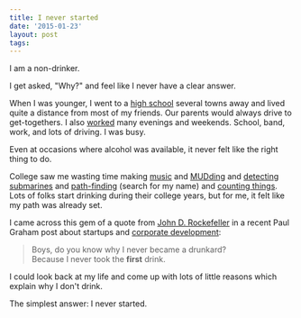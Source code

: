 ```yaml
---
title: I never started
date: '2015-01-23'
layout: post
tags: 
---
```


I am a non-drinker.

I get asked, "Why?" and feel like I never have a clear answer.

When I was younger, I went to a [high school](http://www.cathedralhigh.org)
several towns away and lived quite a distance from most of my friends. Our
parents would always drive to get-togethers. I also
[worked](http://www.atkinsfarms.com) many evenings and weekends. School, band,
work, and lots of driving. I was busy.

Even at occasions where alcohol was available, it never felt like the right
thing to do.

College saw me wasting time making [music](http://gweep.net/~jaded/) and
[MUDding](http://en.wikipedia.org/wiki/MUD) and
[detecting](https://www.wpi.edu/News/Wire/Spring96/students.html)
[submarines](http://www.wpi.edu/News/TechNews/960326/Math.html) and
[path-finding](http://www.pme-math.org/journal/issues/PMEJ.Vol.10.No.4.pdf)
(search for my name) and
[counting things](http://web.cs.wpi.edu/~gsarkozy/Cikkek/11.pdf). Lots of
folks start drinking during their college years, but for me, it felt like my
path was already set.

I came across this gem of a quote from
[John D. Rockefeller](https://books.google.com/books?id=Mleb5acWQF4C&lpg=PA190&ots=fRosKdtDHQ&dq=%22do%20you%20know%20why%20i%20never%20became%20a%20drunkard%22&pg=PA190#v=onepage&q=%22do%20you%20know%20why%20i%20never%20became%20a%20drunkard%22&f=false)
in a recent Paul Graham post about startups and [corporate development](http://www.paulgraham.com/corpdev.html):

> Boys, do you know why I never became a drunkard?  
> Because I never took the **first** drink.

I could look back at my life and come up with lots of little reasons which
explain why I don't drink.

The simplest answer: I never started.

